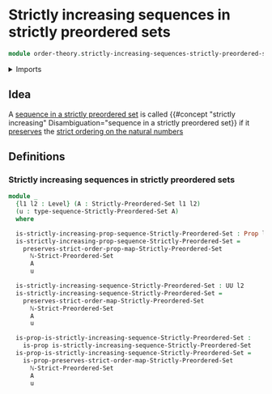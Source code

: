 # Strictly increasing sequences in strictly preordered sets

```agda
module order-theory.strictly-increasing-sequences-strictly-preordered-sets where
```

<details><summary>Imports</summary>

```agda
open import elementary-number-theory.decidable-total-order-natural-numbers
open import elementary-number-theory.inequality-natural-numbers
open import elementary-number-theory.natural-numbers
open import elementary-number-theory.strict-inequality-natural-numbers

open import foundation.dependent-pair-types
open import foundation.function-types
open import foundation.identity-types
open import foundation.propositions
open import foundation.sequences
open import foundation.universe-levels

open import order-theory.sequences-strictly-preordered-sets
open import order-theory.strict-order-preserving-maps
open import order-theory.strictly-preordered-sets
```

</details>

## Idea

A
[sequence in a strictly preordered set](order-theory.sequences-strictly-preordered-sets.md)
is called
{{#concept "strictly increasing" Disambiguation="sequence in a strictly preordered set}}
if it [preserves](order-theory.strict-order-preserving-maps) the
[strict ordering on the natural numbers](elementary-number-theory.strict-inequality-natural-numbers.md)

## Definitions

### Strictly increasing sequences in strictly preordered sets

```agda
module _
  {l1 l2 : Level} (A : Strictly-Preordered-Set l1 l2)
  (u : type-sequence-Strictly-Preordered-Set A)
  where

  is-strictly-increasing-prop-sequence-Strictly-Preordered-Set : Prop l2
  is-strictly-increasing-prop-sequence-Strictly-Preordered-Set =
    preserves-strict-order-prop-map-Strictly-Preordered-Set
      ℕ-Strict-Preordered-Set
      A
      u

  is-strictly-increasing-sequence-Strictly-Preordered-Set : UU l2
  is-strictly-increasing-sequence-Strictly-Preordered-Set =
    preserves-strict-order-map-Strictly-Preordered-Set
      ℕ-Strict-Preordered-Set
      A
      u

  is-prop-is-strictly-increasing-sequence-Strictly-Preordered-Set :
    is-prop is-strictly-increasing-sequence-Strictly-Preordered-Set
  is-prop-is-strictly-increasing-sequence-Strictly-Preordered-Set =
    is-prop-preserves-strict-order-map-Strictly-Preordered-Set
      ℕ-Strict-Preordered-Set
      A
      u
```
